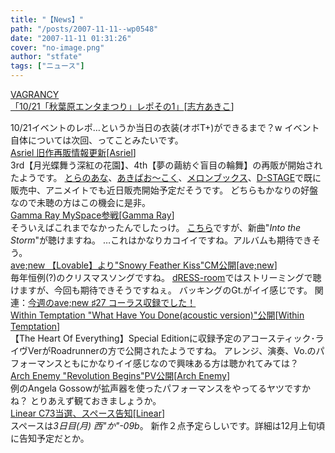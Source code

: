 ```yaml
---
title: "【News】"
path: "/posts/2007-11-11--wp0548"
date: "2007-11-11 01:31:26"
cover: "no-image.png"
author: "stfate"
tags: ["ニュース"]
---
```


<style type="text/css">
<!--
p {white-space: pre-wrap};
-->
</style>

<a class="topics" href="http://raka1025.blog78.fc2.com/" target="_blank">VAGRANCY 「10/21「秋葉原エンタまつり」レポその1」</a><span class="junre">[<a href="http://www.vagrancy.jp/" target="_blank">志方あきこ</a>]</span>
<div class="news">10/21イベントのレポ…というか当日の衣装(オボT+)ができるまで？w
イベント自体については次回、ってことみたいです。</div>
<a class="topics" href="http://www.asriel.jp/m/" target="_blank">Asriel 旧作再販情報更新</a><span class="junre">[<a href="http://www.asriel.jp/m/" target="_blank">Asriel</a>]</span>
<div class="news">3rd【月光蝶舞う深紅の花園】、4th【夢の繭紡ぐ盲目の輪舞】の再販が開始されたようです。
<a href="http://www.toranoana.jp/cgi-bin/R2/d_search.cgi?bl_fg=0&item_kind=0402&mak=Asriel&img=1&stk=0&makAg=1&p1=&p2=&p3=" target="_blank">とらのあな</a>、<a href="http://www.akibaoo.com/02/main/b/0/actionNameTxt/search?srchWordTxt=Asriel" target="_blank">あきばお～こく</a>、<a href="http://shop.melonbooks.co.jp/tsuhan/system/list.php?RATED=18&MAKER_FULL=Asriel" target="_blank">メロンブックス</a>、<a href="http://d-stage.com/shop/items.php?page=1&kw=Asriel" target="_blank">D-STAGE</a>で既に販売中、アニメイトでも近日販売開始予定だそうです。
どちらもかなりの好盤なので未聴の方はこの機会に是非。</div>
<a class="topics" href="http://www.gamma-ray.com/news.php?ID=84&sid=e7f6f564118c28f322285efe7eaf8ec8&PHPSESSID=963853a4b3aaadccb4efd599278c1c48" target="_blank">Gamma Ray MySpace参戦</a><span class="junre">[<a href="http://www.gamma-ray.com/" target="_blank">Gamma Ray</a>]</span>
<div class="news">そういえばこれまでなかったんでしたっけ。
<a href="http://www.myspace.com/gammaraymyspace" target="_blank">こちら</a>ですが、新曲"<em>Into the Storm</em>"が聴けますね。
…これはかなりカコイイですね。アルバムも期待できそう。</div>
<a class="topics" href="http://www.avenew.jp/" target="_blank">ave;new 【Lovable】より"Snowy Feather Kiss"CM公開</a><span class="junre">[<a href="http://www.avenew.jp/" target="_blank">ave;new</a>]</span>
<div class="news">毎年恒例(?)のクリスマスソングですね。
<a href="http://akadress.com/" target="_blank">dRESS-room</a>ではストリーミングで聴けますが、今回も期待できそうですねぇ。
バッキングのGt.がイイ感じです。
関連：<a href="http://blog.avenew.jp/" target="_blank">今週のave;new ♯27 コーラス収録でした！</a></div>
<a class="topics" href="http://blog.within-temptation.jp/?eid=605813" target="_blank">Within Temptation "What Have You Done(acoustic version)"公開</a><span class="junre">[<a href="http://www.within-temptation.com/" target="_blank">Within Temptation</a>]</span>
<div class="news">【The Heart Of Everything】Special Editionに収録予定のアコースティック･ライヴVerがRoadrunnerの方で公開されたようですね。
アレンジ、演奏、Vo.のパフォーマンスともにかなりイイ感じなので興味ある方は聴かれてみては？</div>
<a class="topics" href="http://www.archenemy.net/japan/index.php?subaction=showfull&id=1194723888&archive=&start_from=&ucat=1&" target="_blank">Arch Enemy "Revolution Begins"PV公開</a><span class="junre">[<a href="http://www.archenemy.net/japan/" target="_blank">Arch Enemy</a>]</span>
<div class="news">例のAngela Gossowが拡声器を使ったパフォーマンスをやってるヤツですかね？
とりあえず観ておきましょうか。</div>
<a class="topics" href="http://www.linear.nu/" target="_blank">Linear C73当選、スペース告知</a><span class="junre">[<a href="http://www.linear.nu/" target="_blank">Linear</a>]</span>
<div class="news">スペースは<em>3日目(月) 西"か"-09b</em>。
新作２点予定らしいです。詳細は12月上旬頃に告知予定だとか。</div>
